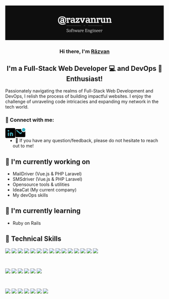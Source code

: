 <p align="center">
  <a href="https://ideacat.ro/" target="_blank" rel="noreferrer"><img src=".github/assets/ideacatlab_banner.svg" alt="Răzvan Gheorghe Banner"></a>
</p>
<h3 align="center">
Hi there, I'm <a href="https://ideacat.ro/" target="_blank" rel="noreferrer">Răzvan</a>
</h3>

<h2 align="center">
I'm a Full-Stack Web Developer 💻 and DevOps 💭 Enthusiast!
</h2> 

Passionately navigating the realms of Full-Stack Web Development and DevOps, I relish the process of building impactful websites. I enjoy the challenge of unraveling code intricacies and expanding my network in the tech world.

### 🤝 Connect with me:

<a href="https://www.linkedin.com/in/razvanrun"><img align="left" src=".github/assets/linkedin.svg" alt="Răzvan Gheorghe | LinkedIn" width="32px"/></a>
<a href="mailto:razvan@ideacat.ro"><img align="left" src=".github/assets/mail.svg" alt="Răzvan Gheorghe | Instagram" width="32px"/></a>
</br>
- 💬 If you have any question/feedback, please do not hesitate to reach out to me!

## 🔭 I'm currently working on

- MailDriver (Vue.js & PHP Laravel)
- SMSdriver (Vue.js & PHP Laravel)
- Opensource tools & utilities
- IdeaCat (My current company)
- My devOps skills

## 🌱 I'm currently learning
- Ruby on Rails

## 💼 Technical Skills

![](https://img.shields.io/badge/Code-Docker-informational?style=flat&logo=Docker&color=003B57)
![](https://img.shields.io/badge/Code-React-informational?style=flat&logo=react&color=61DAFB)
![](https://img.shields.io/badge/Code-Solidity-informational?style=flat&logo=Solidity&color=764ABC)
![](https://img.shields.io/badge/Code-JavaScript-informational?style=flat&logo=JavaScript&color=F7DF1E)
![](https://img.shields.io/badge/Code-Ruby-informational?style=flat&logo=Ruby&color=CC342D)
![](https://img.shields.io/badge/Code-Ruby_on_Rails-informational?style=flat&logo=Ruby-On-Rails&color=CC0000)
![](https://img.shields.io/badge/Code-HTML5-informational?style=flat&logo=HTML5&color=E34F26)
![](https://img.shields.io/badge/Code-MySQL-informational?style=flat&logo=MySQL&color=F7DF1E)
![](https://img.shields.io/badge/Code-PostgreSQL-informational?style=flat&logo=PostgreSQL&color=336791)
![](https://img.shields.io/badge/Code-Laravel-informational?style=flat&logo=Laravel&color=003B57)
![](https://img.shields.io/badge/Code-Python-informational?style=flat&logo=Python&color=003B57)
![](https://img.shields.io/badge/Code-Vue3-informational?style=flat&logo=VuedotJS&color=003B57)
![](https://img.shields.io/badge/Code-Lumen-informational?style=flat&logo=Lumen&color=003B57)
![](https://img.shields.io/badge/Code-Kubernetes-informational?style=flat&logo=Kubernetes&color=003B57)
![](https://img.shields.io/badge/Code-Symphony-informational?style=flat&logo=Symphony&color=003B57)


</br>

![](https://img.shields.io/badge/Style-Bootstrap-informational?style=flat&logo=Bootstrap&color=7952B3)
![](https://img.shields.io/badge/Style-TailwindCSS-informational?style=flat&logo=TailwindCSS&color=336791)
![](https://img.shields.io/badge/Style-CSS3-informational?style=flat&logo=CSS3&color=1572B6)
![](https://img.shields.io/badge/Style-SASS-informational?style=flat&logo=SASS&color=7952B3)
![](https://img.shields.io/badge/Style-LESS-informational?style=flat&logo=LESS&color=795453)
![](https://img.shields.io/badge/Style-styled--components-informational?style=flat&logo=styled-components&color=DB7093)


</br>

![](https://img.shields.io/badge/Tools-Figma-informational?style=flat&logo=Figma&color=F24E1E)
![](https://img.shields.io/badge/Tools-NPM-informational?style=flat&logo=NPM&color=CB3837)
![](https://img.shields.io/badge/Tools-Heroku-informational?style=flat&logo=Heroku&color=430098)
![](https://img.shields.io/badge/Tools-Netlify-informational?style=flat&logo=netlify&color=00C7B7)
![](https://img.shields.io/badge/Tools-Git-informational?style=flat&logo=Git&color=F05032)
![](https://img.shields.io/badge/Tools-GitHub-informational?style=flat&logo=GitHub&color=181717)
![](https://img.shields.io/badge/Tools-pnpm-informational?style=flat&logo=PNPM&color=00C7B7)
